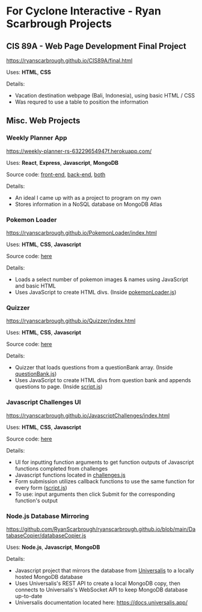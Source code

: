 # For Cyclone Interactive - Ryan Scarbrough Projects

## CIS 89A - Web Page Development Final Project
https://ryanscarbrough.github.io/CIS89A/final.html

Uses: **HTML**, **CSS**

Details:
- Vacation destination webpage (Bali, Indonesia), using basic HTML / CSS
- Was requred to use a table to position the information

## Misc. Web Projects

### Weekly Planner App
https://weekly-planner-rs-63229654947f.herokuapp.com/

Uses: **React**, **Express**, **Javascript**, **MongoDB**

Source code: [front-end](https://github.com/RyanScarbrough/ryanscarbrough.github.io/blob/main/WeeklyPlanner/Frontend/src/App.js), [back-end](https://github.com/RyanScarbrough/ryanscarbrough.github.io/blob/main/WeeklyPlanner/Backend/index.js), [both](https://github.com/RyanScarbrough/ryanscarbrough.github.io/tree/main/WeeklyPlanner)

Details:
- An ideal I came up with as a project to program on my own
- Stores information in a NoSQL database on MongoDB Atlas

### Pokemon Loader
https://ryanscarbrough.github.io/PokemonLoader/index.html

Uses: **HTML**, **CSS**, **Javascript**

Source code: [here](https://github.com/RyanScarbrough/ryanscarbrough.github.io/tree/main/PokemonLoader)

Details:
- Loads a select number of pokemon images & names using JavaScript and basic HTML
- Uses JavaScript to create HTML divs. (Inside [pokemonLoader.js](https://ryanscarbrough.github.io/PokemonLoader/pokemonLoader.js))

### Quizzer
https://ryanscarbrough.github.io/Quizzer/index.html

Uses: **HTML**, **CSS**, **Javascript**

Source code: [here](https://github.com/RyanScarbrough/ryanscarbrough.github.io/tree/main/Quizzer)

Details:
- Quizzer that loads questions from a questionBank array. (Inside [questionBank.js](https://github.com/RyanScarbrough/ryanscarbrough.github.io/blob/main/Quizzer/questionBank.js))
- Uses JavaScript to create HTML divs from question bank and appends questions to page. (Inside [script.js](https://github.com/RyanScarbrough/ryanscarbrough.github.io/blob/main/Quizzer/script.js))

### Javascript Challenges UI
https://ryanscarbrough.github.io/JavascriptChallenges/index.html

Uses: **HTML**, **CSS**, **Javascript**

Source code: [here](https://github.com/RyanScarbrough/ryanscarbrough.github.io/tree/main/JavascriptChallenges)

Details:
- UI for inputting function arguments to get function outputs of Javascript functions completed from challenges
- Javascript functions located in [challenges.js](https://ryanscarbrough.github.io/JavascriptChallenges/challenges.js)
- Form submission utilizes callback functions to use the same function for every form ([script.js](https://ryanscarbrough.github.io/JavascriptChallenges/script.js))
- To use: input arguments then click Submit for the corresponding function's output

### Node.js Database Mirroring
https://github.com/RyanScarbrough/ryanscarbrough.github.io/blob/main/DatabaseCopier/databaseCopier.js

Uses: **Node.js**, **Javascript**, **MongoDB**

Details:
- Javascript project that mirrors the database from [Universalis](https://universalis.app/) to a locally hosted MongoDB database
- Uses Universalis's REST API to create a local MongoDB copy, then connects to Universalis's WebSocket API to keep MongoDB database up-to-date
- Universalis documentation located here: https://docs.universalis.app/

